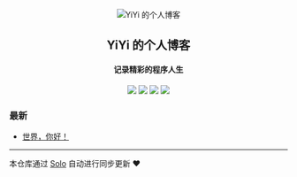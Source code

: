 <p align="center"><img alt="YiYi 的个人博客" src="https://static.b3log.org/images/brand/solo-32.png"></p><h2 align="center">
YiYi 的个人博客
</h2>

<h4 align="center">记录精彩的程序人生</h4>
<p align="center"><a title="YiYi 的个人博客" target="_blank" href="https://github.com/YiYi666/solo-blog"><img src="https://img.shields.io/github/last-commit/YiYi666/solo-blog.svg?style=flat-square&color=FF9900"></a>
<a title="GitHub repo size in bytes" target="_blank" href="https://github.com/YiYi666/solo-blog"><img src="https://img.shields.io/github/repo-size/YiYi666/solo-blog.svg?style=flat-square"></a>
<a title="Solo Version" target="_blank" href="https://github.com/b3log/solo/releases"><img src="https://img.shields.io/badge/solo-3.6.7-f1e05a.svg?style=flat-square&color=blueviolet"></a>
<a title="Hits" target="_blank" href="https://github.com/b3log/hits"><img src="https://hits.b3log.org/YiYi666/solo-blog.svg"></a></p>

### 最新

* [世界，你好！](http://enjoyiyi.com/hello-solo)



---

本仓库通过 [Solo](https://github.com/b3log/solo) 自动进行同步更新 ❤️ 